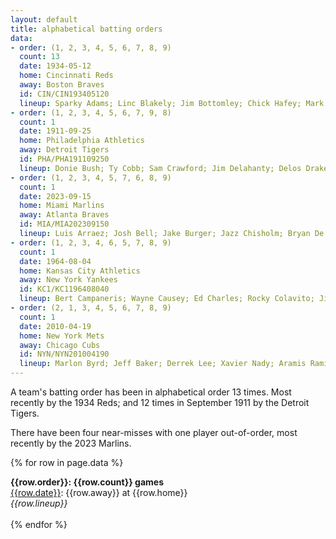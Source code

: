 ```yaml
---
layout: default
title: alphabetical batting orders
data:
- order: (1, 2, 3, 4, 5, 6, 7, 8, 9)
  count: 13
  date: 1934-05-12
  home: Cincinnati Reds
  away: Boston Braves
  id: CIN/CIN193405120
  lineup: Sparky Adams; Linc Blakely; Jim Bottomley; Chick Hafey; Mark Koenig; Johnny Moore; Bob O'Farrell; Gordon Slade; Allyn Stout
- order: (1, 2, 3, 4, 5, 6, 7, 9, 8)
  count: 1
  date: 1911-09-25
  home: Philadelphia Athletics
  away: Detroit Tigers
  id: PHA/PHA191109250
  lineup: Donie Bush; Ty Cobb; Sam Crawford; Jim Delahanty; Delos Drake; Del Gainer; George Moriarty; Oscar Stanage; George Mullin
- order: (1, 2, 3, 4, 5, 7, 6, 8, 9)
  count: 1
  date: 2023-09-15
  home: Miami Marlins
  away: Atlanta Braves
  id: MIA/MIA202309150
  lineup: Luis Arraez; Josh Bell; Jake Burger; Jazz Chisholm; Bryan De La Cruz; Jesus Sanchez; Xavier Edwards; Jacob Stallings; Joey Wendle
- order: (1, 2, 3, 4, 6, 5, 7, 8, 9)
  count: 1
  date: 1964-08-04
  home: Kansas City Athletics
  away: New York Yankees
  id: KC1/KC1196408040
  lineup: Bert Campaneris; Wayne Causey; Ed Charles; Rocky Colavito; Jim Gentile; Doc Edwards; Manny Jimenez; Nelson Mathews; John O'Donoghue
- order: (2, 1, 3, 4, 5, 6, 7, 8, 9)
  count: 1
  date: 2010-04-19
  home: New York Mets
  away: Chicago Cubs
  id: NYN/NYN201004190
  lineup: Marlon Byrd; Jeff Baker; Derrek Lee; Xavier Nady; Aramis Ramirez; Alfonso Soriano; Geovany Soto; Ryan Theriot; Randy Wells
---
```


A team's batting order has been in alphabetical order 13 times. Most recently by the 1934 Reds; and 12 times in September 1911 by the Detroit Tigers.

There have been four near-misses with one player out-of-order, most recently by the 2023 Marlins.

{% for row in page.data %}
<div>
  <b>{{row.order}}: {{row.count}} games</b>
  <div><a href="https://www.baseball-reference.com/boxes/{{row.id}}.shtml">{{row.date}}</a>: {{row.away}} at {{row.home}}</div>
  <i>{{row.lineup}}</i>
  <div>&nbsp;</div>
</div>
{% endfor %}